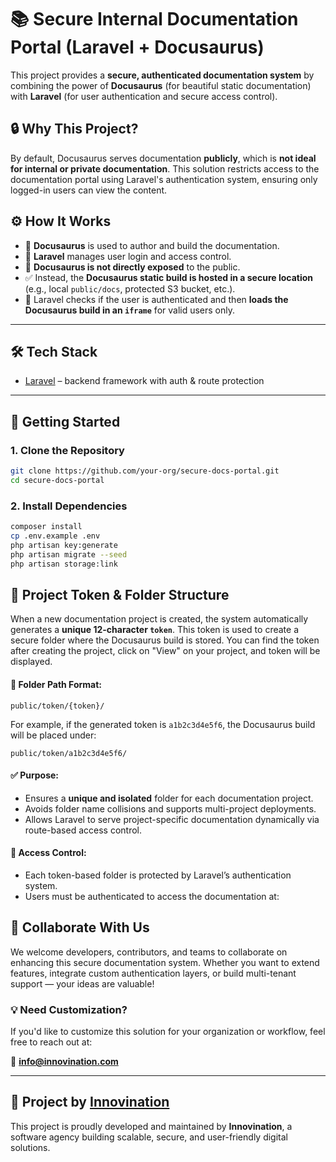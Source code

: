 # 📚 Secure Internal Documentation Portal (Laravel + Docusaurus)

This project provides a **secure, authenticated documentation system** by combining the power of **Docusaurus** (for beautiful static documentation) with **Laravel** (for user authentication and secure access control).

## 🔒 Why This Project?

By default, Docusaurus serves documentation **publicly**, which is **not ideal for internal or private documentation**. This solution restricts access to the documentation portal using Laravel's authentication system, ensuring only logged-in users can view the content.

## ⚙️ How It Works

- 📘 **Docusaurus** is used to author and build the documentation.
- 🔐 **Laravel** manages user login and access control.
- 🚫 **Docusaurus is not directly exposed** to the public.
- ✅ Instead, the **Docusaurus static build is hosted in a secure location** (e.g., local `public/docs`, protected S3 bucket, etc.).
- 🔄 Laravel checks if the user is authenticated and then **loads the Docusaurus build in an `iframe`** for valid users only.

---

## 🛠️ Tech Stack

- [Laravel](https://laravel.com) – backend framework with auth & route protection

---

## 🚀 Getting Started

### 1. Clone the Repository
```bash
git clone https://github.com/your-org/secure-docs-portal.git
cd secure-docs-portal
```

### 2. Install Dependencies
```bash
composer install
cp .env.example .env
php artisan key:generate
php artisan migrate --seed
php artisan storage:link
```



## 📁 Project Token & Folder Structure

When a new documentation project is created, the system automatically generates a **unique 12-character `token`**. This token is used to create a secure folder where the Docusaurus build is stored. You can find the token after creating the project, click on "View" on your project, and token will be displayed.

#### 📌 Folder Path Format:

```
public/token/{token}/
```

For example, if the generated token is `a1b2c3d4e5f6`, the Docusaurus build will be placed under:

```
public/token/a1b2c3d4e5f6/
```

#### ✅ Purpose:

* Ensures a **unique and isolated** folder for each documentation project.
* Avoids folder name collisions and supports multi-project deployments.
* Allows Laravel to serve project-specific documentation dynamically via route-based access control.

#### 🔐 Access Control:

* Each token-based folder is protected by Laravel’s authentication system.
* Users must be authenticated to access the documentation at:



## 🤝 Collaborate With Us

We welcome developers, contributors, and teams to collaborate on enhancing this secure documentation system. Whether you want to extend features, integrate custom authentication layers, or build multi-tenant support — your ideas are valuable!

### 💡 Need Customization?

If you'd like to customize this solution for your organization or workflow, feel free to reach out at:

📧 **[info@innovination.com](mailto:info@innovination.com)**

---

## 🏢 Project by [Innovination](https://www.innovination.com)

This project is proudly developed and maintained by **Innovination**, a software agency building scalable, secure, and user-friendly digital solutions.